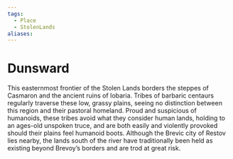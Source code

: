 ```yaml
---
tags:
  - Place
  - StolenLands
aliases:
---
```

# Dunsward
This easternmost frontier of the Stolen Lands borders the steppes of Casmaron and the ancient ruins of Iobaria. Tribes of barbaric centaurs regularly traverse these low, grassy plains, seeing no distinction between this region and their pastoral homeland. Proud and suspicious of humanoids, these tribes avoid what they consider human lands, holding to an ages-old unspoken truce, and are both easily and violently provoked should their plains feel humanoid boots. Although the Brevic city of Restov lies nearby, the lands south of the river have traditionally been held as existing beyond Brevoy’s borders and are trod at great risk.